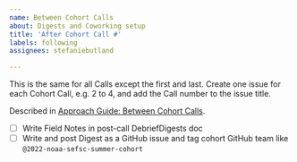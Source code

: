 ```yaml
---
name: Between Cohort Calls
about: Digests and Coworking setup
title: 'After Cohort Call #'
labels: following
assignees: stefaniebutland

---
```


This is the same for all Calls except the first and last. Create one issue for each Cohort Call, e.g. 2 to 4, and add the Call number to the issue title.

Described in [Approach Guide: Between Cohort Calls](https://openscapes.github.io/approach-guide/champions/leading-cohort-calls.html#between-cohort-calls). 

- [ ] Write Field Notes in post-call DebriefDigests doc
- [ ] Write and post Digest as a GitHub issue and tag cohort GitHub team like `@2022-noaa-sefsc-summer-cohort`
